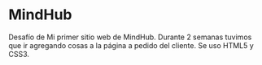 # MindHub
Desafío de Mi primer sitio web de MindHub. Durante 2 semanas tuvimos que ir agregando cosas a la página a pedido del cliente. Se uso HTML5 y CSS3.


